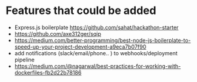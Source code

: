 # Features that could be added

- Express.js boilerplate https://github.com/sahat/hackathon-starter
- https://github.com/axe312ger/sqip
- https://medium.com/better-programming/best-node-js-boilerplate-to-speed-up-your-project-development-a9eca7b07f90
- add notifications (slack/email/phone.. ) to webhooks/deployment pipeline
- https://medium.com/@nagarwal/best-practices-for-working-with-dockerfiles-fb2d22b78186
